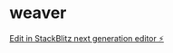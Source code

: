 # weaver

[Edit in StackBlitz next generation editor ⚡️](https://stackblitz.com/~/github.com/fpokrzywa/weaver)